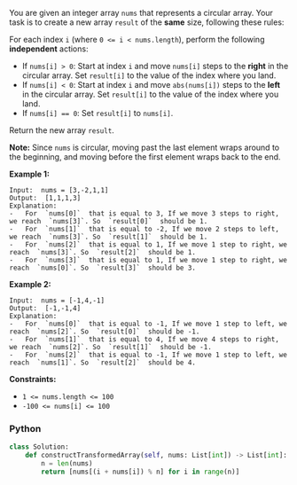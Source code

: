 You are given an integer array  `nums`  that represents a circular array. Your task is to create a new array  `result`
of the  **same**  size, following these rules:

For each index `i` (where `0 <= i < nums.length`), perform the following **independent** actions:

- If  `nums[i] > 0`: Start at index  `i`  and move  `nums[i]`  steps to the  **right**  in the circular array.
  Set  `result[i]`  to the value of the index where you land.
- If  `nums[i] < 0`: Start at index  `i`  and move  `abs(nums[i])`  steps to the  **left**  in the circular array.
  Set  `result[i]`  to the value of the index where you land.
- If  `nums[i] == 0`: Set  `result[i]`  to  `nums[i]`.

Return the new array  `result`.

**Note:**  Since  `nums`  is circular, moving past the last element wraps around to the beginning, and moving before the
first element wraps back to the end.

**Example 1:**

```
Input:  nums = [3,-2,1,1]
Output:  [1,1,1,3]
Explanation:
-   For  `nums[0]`  that is equal to 3, If we move 3 steps to right, we reach  `nums[3]`. So  `result[0]`  should be 1.
-   For  `nums[1]`  that is equal to -2, If we move 2 steps to left, we reach  `nums[3]`. So  `result[1]`  should be 1.
-   For  `nums[2]`  that is equal to 1, If we move 1 step to right, we reach  `nums[3]`. So  `result[2]`  should be 1.
-   For  `nums[3]`  that is equal to 1, If we move 1 step to right, we reach  `nums[0]`. So  `result[3]`  should be 3.
```

**Example 2:**

```
Input:  nums = [-1,4,-1]
Output:  [-1,-1,4]
Explanation:
-   For  `nums[0]`  that is equal to -1, If we move 1 step to left, we reach  `nums[2]`. So  `result[0]`  should be -1.
-   For  `nums[1]`  that is equal to 4, If we move 4 steps to right, we reach  `nums[2]`. So  `result[1]`  should be -1.
-   For  `nums[2]`  that is equal to -1, If we move 1 step to left, we reach  `nums[1]`. So  `result[2]`  should be 4.
```

**Constraints:**

- `1 <= nums.length <= 100`
- `-100 <= nums[i] <= 100`

### Python

```py
class Solution:
    def constructTransformedArray(self, nums: List[int]) -> List[int]:
        n = len(nums)
        return [nums[(i + nums[i]) % n] for i in range(n)]
```